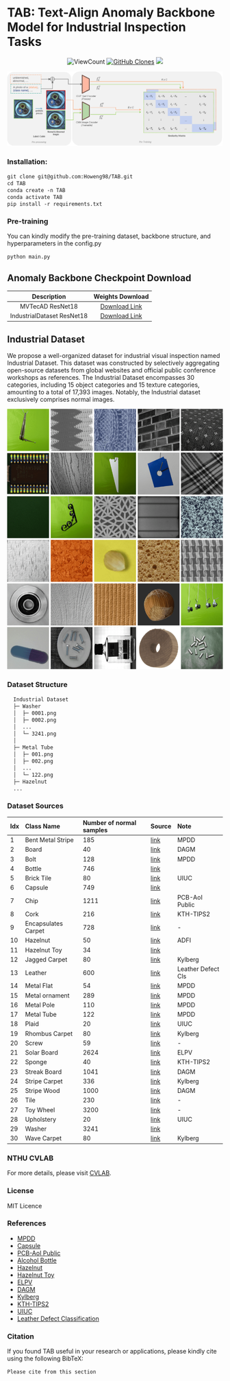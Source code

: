 # TAB: Text-Align Anomaly Backbone Model for Industrial Inspection Tasks

  <p align="center">
      <img alt="ViewCount" src="https://views.whatilearened.today/views/github/howeng98/TAB.svg">
      <a href='https://github.com/howeng98/TAB'><img alt='GitHub Clones' src='https://img.shields.io/badge/dynamic/json?color=success&label=Clone&query=count&url=https://gist.githubusercontent.com/Howeng98/f7cba3b9108e627e064215b7ebbcec1f/raw/clone.json&logo=github'></a>
    <a href="https://hits.seeyoufarm.com"><img src="https://hits.seeyoufarm.com/api/count/incr/badge.svg?url=https%3A%2F%2Fdrive.google.com%2Fdrive%2Ffolders%2F1T-SRSi5D_dyvJ-HqAEtiHGYdiWfJ6_q8&count_bg=%2379C83D&title_bg=%23555555&icon=&icon_color=%23E7E7E7&title=hits&edge_flat=false"/></a>
  </p>

  <p align="center">
    <img src='imgs/TAB_framework.png'>
  </p>

  
  ### Installation:
  ```
  git clone git@github.com:Howeng98/TAB.git
  cd TAB
  conda create -n TAB
  conda activate TAB
  pip install -r requirements.txt
  ```
  
  ### Pre-training
  You can kindly modify the pre-training dataset, backbone structure, and hyperparameters in the config.py 
  ```
  python main.py
  ```

## Anomaly Backbone Checkpoint Download  
  |   Description  | Weights Download |
  | :------------: | :--------------: |
  | MVTecAD ResNet18 | [Download Link](https://drive.google.com/drive/folders/1T-SRSi5D_dyvJ-HqAEtiHGYdiWfJ6_q8?usp=sharing) |
  | IndustrialDataset ResNet18 | [Download Link](https://drive.google.com/drive/folders/1knOHNj5U5Ya6qRjhD3hUo-K4F_BTg0YS?usp=sharing) |



## Industrial Dataset
We propose a well-organized dataset for industrial visual inspection named Industrial Dataset. This dataset was constructed by selectively aggregating open-source
datasets from global websites and official public conference workshops as references. The Industrial Dataset encompasses 30 categories, including 15
object categories and 15 texture categories, amounting to a total of 17,393 images. Notably, the Industrial dataset exclusively comprises normal images.
<p align="center">
  <img src='imgs/industrial_dataset_samples.png' width="800px">
</p>

  ### Dataset Structure
  ```clike=
    Industrial Dataset
    ├─ Washer
    │  ├─ 0001.png
    │  ├─ 0002.png
    │  ...
    │  └─ 3241.png
    │  
    ├─ Metal Tube
    │  ├─ 001.png
    │  ├─ 002.png
    │  ...
    │  └─ 122.png
    ├─ Hazelnut
    ...
  ```

  ### Dataset Sources
  Idx | Class Name | Number of normal samples  | Source | Note
  :-- | :--| :--| :--| :--|
  1 | Bent Metal Stripe   | 185 | [link](https://ieeexplore.ieee.org/abstract/document/9631567) | MPDD |
  2 | Board | 40 | [link](https://hci.iwr.uni-heidelberg.de/content/weakly-supervised-learning-industrial-optical-inspection) | DAGM |
  3 | Bolt | 128 | [link](https://ieeexplore.ieee.org/abstract/document/9631567) | MPDD |
  4 | Bottle | 746 | [link](https://tianchi.aliyun.com/dataset/110147) |  |
  5 | Brick Tile | 80 | [link](https://www.researchgate.net/figure/All-25-classes-of-UIUC-dataset_fig7_313466694) | UIUC |
  6 | Capsule | 749 | [link](https://github.com/TSjianjiao/Defect-Detection-with-tensorflow) |  |
  7 | Chip | 1211 | [link](https://www.kaggle.com/datasets/kubeedgeianvs/pcb-aoi) | PCB-AoI Public |
  8 | Cork | 216 | [link](https://pan.baidu.com/s/173h8V66yRmtVo5rc2P7J4A#list/path=%2Fsharelink623692574-25785) | KTH-TIPS2 |
  9 | Encapsulates Carpet | 728 | [link](https://ieeexplore.ieee.org/abstract/document/9631567) | - |
  10 | Hazelnut | 50 | [link](https://adfi.jp/download/) | ADFI |
  11 | Hazelnut Toy | 34 | [link](https://openvinotoolkit.github.io/anomalib/data/hazelnut_toy.html) |  |
  12 | Jagged Carpet | 80 | [link](https://user.it.uu.se/~gusky180/texture/) | Kylberg |
  13 | Leather | 600 | [link](https://www.kaggle.com/datasets/praveen2084/leather-defect-classification) | Leather Defect Cls |
  14 | Metal Flat | 54 | [link](https://ieeexplore.ieee.org/abstract/document/9631567) | MPDD |
  15 | Metal ornament | 289 | [link](https://ieeexplore.ieee.org/abstract/document/9631567) | MPDD |
  16 | Metal Pole| 110 | [link](https://ieeexplore.ieee.org/abstract/document/9631567) | MPDD |
  17 | Metal Tube | 122 | [link](https://ieeexplore.ieee.org/abstract/document/9631567) | MPDD |
  18 | Plaid | 20 | [link](https://www.researchgate.net/figure/All-25-classes-of-UIUC-dataset_fig7_313466694) | UIUC |
  19 | Rhombus Carpet | 80 | [link](https://user.it.uu.se/~gusky180/texture/) | Kylberg |
  20 | Screw | 59 | [link](https://ieeexplore.ieee.org/abstract/document/9631567) | - |
  21 | Solar Board | 2624 | [link](https://github.com/zae-bayern/elpv-dataset) | ELPV |
  22 | Sponge | 40 | [link](https://pan.baidu.com/s/173h8V66yRmtVo5rc2P7J4A#list/path=%2Fsharelink623692574-25785) | KTH-TIPS2 |
  23 | Streak Board | 1041 | [link](https://hci.iwr.uni-heidelberg.de/content/weakly-supervised-learning-industrial-optical-inspection) | DAGM |
  24 | Stripe Carpet | 336 | [link](https://user.it.uu.se/~gusky180/texture/) | Kylberg |
  25 | Stripe Wood | 1000 | [link](https://hci.iwr.uni-heidelberg.de/content/weakly-supervised-learning-industrial-optical-inspection) | DAGM |
  26 | Tile | 230 | [link](https://ieeexplore.ieee.org/abstract/document/9631567) | - |
  27 | Toy Wheel | 3200 | [link](https://ieeexplore.ieee.org/abstract/document/9631567) | - |
  28 | Upholstery | 20 | [link](https://www.researchgate.net/figure/All-25-classes-of-UIUC-dataset_fig7_313466694) | UIUC |
  29 | Washer | 3241 | [link](https://www.kaggle.com/datasets/ravirajsinh45/real-life-industrial-dataset-of-casting-produc) |  |
  30 | Wave Carpet | 80 | [link](https://user.it.uu.se/~gusky180/texture/) | Kylberg |

  
  ### NTHU CVLAB
  For more details, please visit [CVLAB](https://cv.cs.nthu.edu.tw/).
  
  ### License
  MIT Licence

  ### References
  - [MPDD](https://ieeexplore.ieee.org/abstract/document/9631567)
  - [Capsule](https://github.com/TSjianjiao/Defect-Detection-with-tensorflow)
  - [PCB-AoI Public](https://www.kaggle.com/datasets/kubeedgeianvs/pcb-aoi)
  - [Alcohol Bottle](https://tianchi.aliyun.com/dataset/110147)
  - [Hazelnut](https://adfi.jp/download/)
  - [Hazelnut Toy](https://openvinotoolkit.github.io/anomalib/data/hazelnut_toy.html)
  - [ELPV](https://github.com/zae-bayern/elpv-dataset)
  - [DAGM](https://hci.iwr.uni-heidelberg.de/content/weakly-supervised-learning-industrial-optical-inspection)
  - [Kylberg](https://user.it.uu.se/~gusky180/texture/)
  - [KTH-TIPS2](https://pan.baidu.com/s/173h8V66yRmtVo5rc2P7J4A#list/path=%2Fsharelink623692574-25785)
  - [UIUC](https://www.researchgate.net/figure/All-25-classes-of-UIUC-dataset_fig7_313466694)
  - [Leather Defect Classification](https://www.kaggle.com/datasets/praveen2084/leather-defect-classification)

### Citation
If you found TAB useful in your research or applications, please kindly cite using the following BibTeX:
```
Please cite from this section
```
